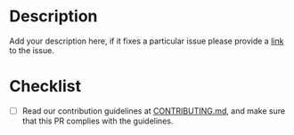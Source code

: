 # Description

Add your description here, if it fixes a particular issue please provide a
[link](https://docs.github.com/en/issues/tracking-your-work-with-issues/linking-a-pull-request-to-an-issue#linking-a-pull-request-to-an-issue-using-a-keyword=)
to the issue.

# Checklist

- [ ] Read our contribution guidelines at [CONTRIBUTING.md](https://github.com/IntersectMBO/lsm-tree/blob/main/CONTRIBUTING.md), and make sure that this PR complies with the guidelines.

